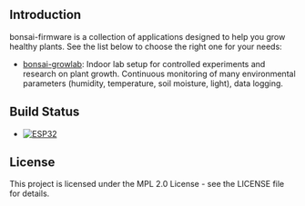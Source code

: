 ## Introduction

bonsai-firmware is a collection of applications designed to help you grow healthy plants. See the list below to choose the right one for your needs:

- [bonsai-growlab](projects/bonsai-growlab/README.md): Indoor lab setup for controlled experiments and research on plant growth. Continuous monitoring of many environmental parameters (humidity, temperature, soil moisture, light), data logging.

## Build Status

- [![ESP32](https://github.com/open-control-systems/bonsai-firmware/actions/workflows/esp32.yml/badge.svg)](https://github.com/open-control-systems/bonsai-firmware/actions/workflows/esp32.yml)

## License

This project is licensed under the MPL 2.0 License - see the LICENSE file for details.
